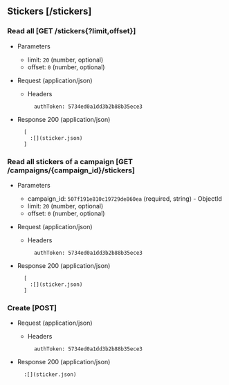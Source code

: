 ## Stickers [/stickers]

### Read all [GET /stickers{?limit,offset}]

+ Parameters
    + limit: `20` (number, optional)
    + offset: `0` (number, optional)

+ Request (application/json)

    + Headers

            authToken: 5734ed0a1dd3b2b88b35ece3

+ Response 200 (application/json)

        [
          :[](sticker.json)
        ]

### Read all stickers of a campaign [GET /campaigns/{campaign_id}/stickers]

+ Parameters
    + campaign_id: `507f191e810c19729de860ea` (required, string) - ObjectId
    + limit: `20` (number, optional)
    + offset: `0` (number, optional)

+ Request (application/json)

    + Headers

            authToken: 5734ed0a1dd3b2b88b35ece3

+ Response 200 (application/json)

        [
          :[](sticker.json)
        ]

### Create [POST]

+ Request (application/json)

    + Headers

            authToken: 5734ed0a1dd3b2b88b35ece3

+ Response 200 (application/json)

        :[](sticker.json)
